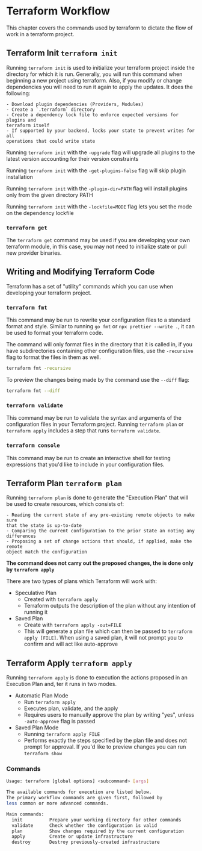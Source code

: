 # Terraform Workflow

This chapter covers the commands used by terraform to dictate the flow of work in
a terraform project.

## Terraform Init `terraform init`

Running `terraform init` is used to initialize your terraform project inside the directory
for which it is run. Generally, you will run this command when beginning a new project
using terraform. Also, if you modify or change dependencies you will need to run it
again to apply the updates. It does the following:

    - Download plugin dependencies (Providers, Modules)
    - Create a `.terraform` directory
    - Create a dependency lock file to enforce expected versions for plugins and
    terraform itself
    - If supported by your backend, locks your state to prevent writes for all 
    operations that could write state

Running `terraform init` with the `-upgrade` flag will upgrade all plugins to the
latest version accounting for their version constraints

Running `terraform init` with the `-get-plugins-false` flag will skip plugin installation

Running `terraform init` with the `-plugin-dir=PATH` flag will install plugins only
from the given directory PATH

Running `terraform init` with the `-lockfile=MODE` flag lets you set the mode on
the dependency lockfile 

### `terraform get`

The `terraform get` command may be used if you are developing your own terraform module,
in this case, you may not need to initialize state or pull new provider binaries. 

## Writing and Modifying Terraform Code

Terraform has a set of "utility" commands which you can use when developing your
terraform project. 

### `terraform fmt`

This command may be run to rewrite your configuration files to a standard format
and style. Similar to running `go fmt` or `npx prettier --write .`, it can be used
to format your terraform code.

The command will only format files in the directory that it is called in, if you have
subdirectories containing other configuration files, use the `-recursive` flag to
format the files in them as well.

```bash
terraform fmt -recursive
```

To preview the changes being made by the command use the `--diff` flag:

```bash
terraform fmt --diff
```

### `terraform validate`

This command may be run to validate the syntax and arguments of the configuration files
in your Terraform project. Running `terraform plan` or `terraform apply` includes a 
step that runs `terraform validate`.


### `terraform console`

This command may be run to create an interactive shell for testing expressions
that you'd like to include in your configuration files.

## Terraform Plan `terraform plan`

Running `terraform plan` is done to generate the "Execution Plan" that will be used
to create resources, which consists of:

    - Reading the current state of any pre-existing remote objects to make sure
    that the state is up-to-date
    - Comparing the current configuration to the prior state an noting any differences
    - Proposing a set of change actions that should, if applied, make the remote
    object match the configuration

**The command does not carry out the proposed changes, the is done only by `terraform apply`**

There are two types of plans which Terraform will work with:

- Speculative Plan
    - Created with `terraform apply`
    - Terraform outputs the description of the plan without any intention of
    running it
- Saved Plan
    - Create with `terraform apply -out=FILE`
    - This will generate a plan file which can then be passed to `terraform apply [FILE]`.
    When using a saved plan, it will not prompt you to confirm and will act like auto-approve

## Terraform Apply `terraform apply`

Running `terraform apply` is done to execution the actions proposed in an Execution Plan and, ter
it runs in two modes.

- Automatic Plan Mode
    - Run `terraform apply`
    - Executes plan, validate, and the apply
    - Requires users to manually approve the plan by writing "yes", unless `-auto-approve`
    flag is passed
- Saved Plan Mode
    - Running `terraform apply FILE`
    - Performs exactly the steps specified by the plan file and does not prompt
    for approval. If you'd like to preview changes you can run `terraform show`

### Commands

```bash
Usage: terraform [global options] <subcommand> [args]

The available commands for execution are listed below.
The primary workflow commands are given first, followed by
less common or more advanced commands.

Main commands:
  init          Prepare your working directory for other commands
  validate      Check whether the configuration is valid
  plan          Show changes required by the current configuration
  apply         Create or update infrastructure
  destroy       Destroy previously-created infrastructure
```

